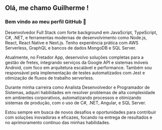 ## Olá, me chamo Guilherme ! 
### Bem vindo ao meu perfil GitHub 👋

Desenvolvedor Full Stack com forte background em JavaScript, TypeScript, C#, .NET, e ferramentas modernas de desenvolvimento como Node.js, React, React Native e Next.js. Tenho experiência prática com AWS Serverless, GraphQL e bancos de dados MongoDB e SQL Server.

Atualmente, no Fretador App, desenvolvo soluções completas para a gestão de fretes, integrando serviços da Google API e sistemas móveis Android, com foco em arquitetura escalável e performance. Também sou responsável pela implementação de testes automatizados com Jest e otimização de fluxos de trabalho serverless.

Durante minha carreira como Analista Desenvolvedor e Programador de Sistemas, adquiri habilidades em resolver problemas de alta complexidade em ambientes corporativos, automatizando processos e otimizando sistemas de produção, com o uso de C#, .NET, Angular, e SQL Server.

Estou sempre em busca de novos desafios e oportunidades para contribuir com soluções inovadoras e eficazes, focando na entrega de resultados e no aprimoramento contínuo das minhas habilidades.
